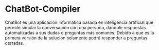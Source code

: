 # ChatBot-Compiler
 ChatBot es una aplicación informática basada en inteligencia artificial que permite simular la conversación con una persona, dándole respuestas automatizadas a sus dudas o preguntas más comunes. Debido a que es la primera versión de la solución solamente podrá responder a preguntas cerradas. 
